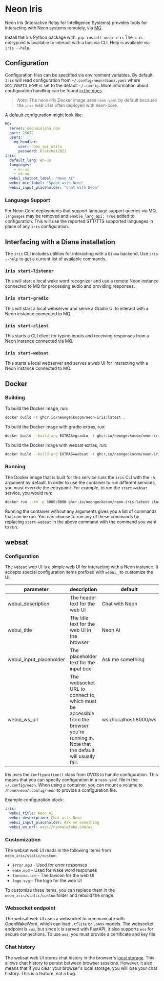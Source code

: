 # Neon Iris

Neon Iris (Interactive Relay for Intelligence Systems) provides tools for
interacting with Neon systems remotely, via [MQ](https://github.com/NeonGeckoCom/chat_api_mq_proxy).

Install the Iris Python package with: `pip install neon-iris`
The `iris` entrypoint is available to interact with a bus via CLI. Help is available via `iris --help`.

## Configuration

Configuration files can be specified via environment variables. By default,
`Iris` will read configuration from `~/.config/neon/diana.yaml` where
`XDG_CONFIG_HOME` is set to the default `~/.config`.
More information about configuration handling can be found
[in the docs](https://neongeckocom.github.io/neon-docs/quick_reference/configuration/).

> _Note:_ The neon-iris Docker image uses `neon.yaml` by default because the
> `iris` web UI is often deployed with neon-core.

A default configuration might look like:

```yaml
MQ:
  server: neonaialpha.com
  port: 25672
  users:
    mq_handler:
      user: neon_api_utils
      password: Klatchat2021
iris:
  default_lang: en-us
  languages:
    - en-us
    - uk-ua
  webui_chatbot_label: "Neon AI"
  webui_mic_label: "Speak with Neon"
  webui_input_placeholder: "Chat with Neon"
```

### Language Support

For Neon Core deployments that support language support queries via MQ, `languages`
may be removed and `enable_lang_api: True` added to configuration. This will use
the reported STT/TTS supported languages in place of any `iris` configuration.

## Interfacing with a Diana installation

The `iris` CLI includes utilities for interacting with a `Diana` backend. Use
`iris --help` to get a current list of available commands.

### `iris start-listener`

This will start a local wake word recognizer and use a remote Neon
instance connected to MQ for processing audio and providing responses.

### `iris start-gradio`

This will start a local webserver and serve a Gradio UI to interact with a Neon
instance connected to MQ.

### `iris start-client`

This starts a CLI client for typing inputs and receiving responses from a Neon
instance connected via MQ.

### `iris start-websat`

This starts a local webserver and serves a web UI for interacting with a Neon
instance connected to MQ.

## Docker

### Building

To build the Docker image, run:

```bash
docker build -t ghcr.io/neongeckocom/neon-iris:latest .
```

To build the Docker image with gradio extras, run:

```bash
docker build --build-arg EXTRAS=gradio -t ghcr.io/neongeckocom/neon-iris:latest .
```

To build the Docker image with websat extras, run:

```bash
docker build --build-arg EXTRAS=websat -t ghcr.io/neongeckocom/neon-iris:latest .
```

### Running

The Docker image that is built for this service runs the `iris` CLI with the
`-h` argument by default. In order to use the container to run different services,
you must override the entrypoint. For example, to run the `start-websat` service,
you would run:

```bash
docker run --rm -p 8000:8000 ghcr.io/neongeckocom/neon-iris:latest start-websat
```

Running the container without any arguments gives you a list of commands that
can be run. You can choose to run any of these commands by replacing `start-websat`
in the above command with the command you want to run.

## websat

### Configuration

The `websat` web UI is a simple web UI for interacting with a Neon instance. It
accepts special configuration items prefixed with `webui_` to customize the UI.

| parameter               | description                                                                                                                            | default                |
| ----------------------- | -------------------------------------------------------------------------------------------------------------------------------------- | ---------------------- |
| webui_description       | The header text for the web UI                                                                                                         | Chat with Neon         |
| webui_title             | The title text for the web UI in the browser                                                                                           | Neon AI                |
| webui_input_placeholder | The placeholder text for the input box                                                                                                 | Ask me something       |
| webui_ws_url            | The websocket URL to connect to, which must be accessible from the browser you're running in. Note that the default will usually fail. | ws://localhost:8000/ws |

Iris uses the `Configuration()` class from OVOS to handle configuration. This
means that you can specify configuration in a `neon.yaml` file in the
`~/.config/neon`. When using a container, you can mount a volume to
`/home/neon/.config/neon` to provide a configuration file.

Example configuration block:

```yaml
iris:
  webui_title: Neon AI
  webui_description: Chat with Neon
  webui_input_placeholder: Ask me something
  webui_ws_url: wss://neonaialpha.com/ws
```

### Customization

The websat web UI reads in the following items from `neon_iris/static/custom`:

- `error.mp3` - Used for error responses
- `wake.mp3` - Used for wake word responses
- `favicon.ico` - The favicon for the web UI
- `logo.svg` - The logo for the web UI

To customize these items, you can replace them in the `neon_iris/static/custom` folder and rebuild the image.

### Websocket endpoint

The websat web UI uses a websocket to communicate with OpenWakeWord, which can
load `.tflite` or `.onnx` models. The websocket endpoint is `/ws`, but since it
is served with FastAPI, it also supports `wss` for secure connections. To
use `wss`, you must provide a certificate and key file.

### Chat history

The websat web UI stores chat history in the browser's [local storage](https://developer.mozilla.org/en-US/docs/Web/API/Window/localStorage).
This allows chat history to persist between browser sessions. However, it also
means that if you clear your browser's local storage, you will lose your chat
history. This is a feature, not a bug.
